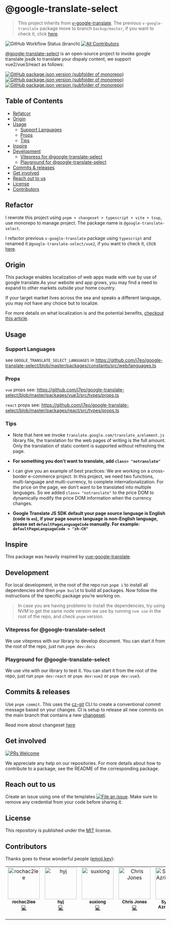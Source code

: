 <h1>@google-translate-select</h1>

> This project inherits from [v-google-translate](https://www.npmjs.com/package/v-google-translate). The previous `v-google-translate` package move to branch `backup/master`, if you want to check it, click [here](https://github.com/i7eo/google-translate-select/tree/backup/master).

<!-- [![GitHub Workflow Status (branch)](https://img.shields.io/github/workflow/status/i7eo/google-translate-select/Release/master?label=build%20%26%20release)](https://github.com/i7eo/google-translate-select/actions/workflows/release.yml/badge.svg) -->

![GitHub Workflow Status (branch)](https://github.com/i7eo/google-translate-select/actions/workflows/release.yml/badge.svg)
[![All Contributors](https://img.shields.io/github/all-contributors/i7eo/google-translate-select/master)](#contributors-)

[@google-translate-select](https://google-translate-select.i7eo.com) is an open-source project to invoke google translate jssdk to translate your dispaly content, we support vue2/vue3/react as follows:

[![GitHub package.json version (subfolder of monorepo)](https://img.shields.io/github/package-json/v/i7eo/google-translate-select?filename=packages%2Freact%2Fpackage.json&label=@google-translate-select%2Freact)](https://github.com/i7eo/google-translate-select/tree/master/packages/react)
[![GitHub package.json version (subfolder of monorepo)](https://img.shields.io/github/package-json/v/i7eo/google-translate-select?filename=packages%2Fvue2%2Fpackage.json&label=@google-translate-select%2Fvue2)](https://github.com/i7eo/google-translate-select/tree/master/packages/vue2)
[![GitHub package.json version (subfolder of monorepo)](https://img.shields.io/github/package-json/v/i7eo/google-translate-select?filename=packages%2Fvue3%2Fpackage.json&label=@google-translate-select%2Fvue3)](https://github.com/i7eo/google-translate-select/tree/master/packages/vue3)

## Table of Contents

- [Refatcor](#refactor)
- [Origin](#origin)
- [Usage](#usage)
  - [Support Languages](#support-languages)
  - [Props](#props)
  - [Tips](#tips)
- [Inspire](#inspire)
- [Development](#development)
  - [Vitepress for @google-translate-select](#vitepress-for-google-translate-select)
  - [Playground for @google-translate-select](#playground-for-google-translate-select)
- [Commits & releases](#commits--releases)
- [Get involved](#get-involved)
- [Reach out to us](#reach-out-to-us)
- [License](#license)
- [Contributors](#contributors)

## Refactor

I rewrote this project using `pnpm + changeset + typescript + vite + tsup`, use monorepo to manage project. The package name is `@google-translate-select`.

I refactor previous `v-google-translate` package using `typescript` and renamed it `@google-translate-select/vue2`, if you want to check it, click [here](https://github.com/i7eo/google-translate-select/tree/master/packages/vue2).

## Origin

This package enables localization of web apps made with vue by use of google translate.As your website and app grows, you may find a need to expand to other markets outside your home country.

If your target market lives across the sea and speaks a different language, you may not have any choice but to localize.

For more details on what localization is and the potential benefits, [checkout this article](https://alistapart.com/article/do-you-need-to-localize-your-website/).

## Usage

### Support Languages

see `GOOGLE_TRANSLATE_SELECT_LANGUAGES` in https://github.com/i7eo/google-translate-select/blob/master/packages/constants/src/web/languages.ts

### Props

`vue` props see: https://github.com/i7eo/google-translate-select/blob/master/packages/vue3/src/types/props.ts

`react` props see: https://github.com/i7eo/google-translate-select/blob/master/packages/react/src/types/props.ts

### Tips

- Note that here we invoke `translate.google.com/translate_a/element.js` library file, the translation for the web pages of writing is the full amount. Only the translation of static content is supported without refreshing the page.

- **For something you don't want to translate, add `class= "notranslate"`**

- I can give you an example of best practices: We are working on a cross-border e-commerce project. In this project, we need two functions, multi-language and multi-currency, to complete internationalization. For the price on the page, we don't want to be translated into multiple languages. So we added `class= "notranslate"` to the price DOM to dynamically modify the price DOM information when the currency changes.

- **Google Translate JS SDK default your page source language is English (code is `en`), if your page source language is non-English language, please set `defaultPageLanguageCode` manually. For example: `defaultPageLanguageCode = "zh-CN"`**

## Inspire

This package was heavily inspired by [vue-google-translate](https://github.com/lewis-kori/vue-google-translate).

## Development

For local development, in the root of the repo run `pnpm i` to install all dependencies and then `pnpm build` to build all packages. Now follow the instructions of the specific package you’re working on.

> In case you are having problems to install the dependencies, try using NVM to get the same node version we use by running `nvm use` in the root of the repo, and check `pnpm` version.

### Vitepress for @google-translate-select

We use vitepress with our library to develop document. You can start it from the root of the repo, just run `pnpm dev:docs`

### Playground for @google-translate-select

We use vite with our library to test it. You can start it from the root of the repo, just run `pnpm dev:react` or `pnpm dev:vue2` or `pnpm dev:vue3`.

## Commits & releases

Use `pnpm commit`. This uses the [cz-git](https://cz-git.qbb.sh/) CLI to create a conventional commit message based on your changes. CI is setup to release all new commits on the main branch that contains a new [changeset](https://github.com/changesets/changesets).

Read more about changeset [here](RELEASES.md)

## Get involved

[![PRs Welcome](https://img.shields.io/badge/PRs-welcome-brightgreen.svg?maxAge=31557600)](http://makeapullrequest.com)

We appreciate any help on our repositories. For more details about how to contribute to a package, see the README of the corresponding package.

## Reach out to us

Create an issue using one of the templates [![File an issue](https://img.shields.io/badge/-Create%20Issue-6cc644.svg?logo=github&maxAge=31557600)](https://github.com/i7eo/google-translate-select/issues/new/choose).
Make sure to remove any credential from your code before sharing it.

## License

This repository is published under the [MIT](LICENSE) license.

## Contributors

Thanks goes to these wonderful people ([emoji key](https://allcontributors.org/docs/en/emoji-key)):

<!-- ALL-CONTRIBUTORS-LIST:START - Do not remove or modify this section -->
<!-- prettier-ignore-start -->
<!-- markdownlint-disable -->
<table>
  <tbody>
    <tr>
      <td align="center" valign="top" width="14.28%"><a href="https://github.com/rochac2lee"><img src="https://avatars.githubusercontent.com/u/60928171?v=4?s=100" width="100px;" alt="rochac2lee"/><br /><sub><b>rochac2lee</b></sub></a><br /><a href="https://github.com/i7eo/google-translate-select/commits?author=rochac2lee" title="Code">💻</a></td>
      <td align="center" valign="top" width="14.28%"><a href="https://github.com/MiracleH"><img src="https://avatars.githubusercontent.com/u/22657524?v=4?s=100" width="100px;" alt="hyj"/><br /><sub><b>hyj</b></sub></a><br /><a href="https://github.com/i7eo/google-translate-select/commits?author=MiracleH" title="Code">💻</a></td>
      <td align="center" valign="top" width="14.28%"><a href="https://yesux.github.io/"><img src="https://avatars.githubusercontent.com/u/44074974?v=4?s=100" width="100px;" alt="suxiong"/><br /><sub><b>suxiong</b></sub></a><br /><a href="https://github.com/i7eo/google-translate-select/commits?author=YeSuX" title="Code">💻</a></td>
      <td align="center" valign="top" width="14.28%"><a href="https://github.com/ubercj"><img src="https://avatars.githubusercontent.com/u/73803823?v=4?s=100" width="100px;" alt="Chris Jones"/><br /><sub><b>Chris Jones</b></sub></a><br /><a href="https://github.com/i7eo/google-translate-select/commits?author=ubercj" title="Code">💻</a></td>
      <td align="center" valign="top" width="14.28%"><a href="https://info.souldoit.com"><img src="https://avatars.githubusercontent.com/u/15118790?v=4?s=100" width="100px;" alt="Syamsoul Azrien Muda"/><br /><sub><b>Syamsoul Azrien Muda</b></sub></a><br /><a href="https://github.com/i7eo/google-translate-select/commits?author=syamsoul" title="Code">💻</a></td>
      <td align="center" valign="top" width="14.28%"><a href="https://github.com/huazhuangnan"><img src="https://avatars.githubusercontent.com/u/46070704?v=4?s=100" width="100px;" alt="HuaZhuangNan"/><br /><sub><b>HuaZhuangNan</b></sub></a><br /><a href="https://github.com/i7eo/google-translate-select/commits?author=huazhuangnan" title="Code">💻</a></td>
      <td align="center" valign="top" width="14.28%"><a href="https://collins-odongo.netlify.app/"><img src="https://avatars.githubusercontent.com/u/86556838?v=4?s=100" width="100px;" alt="Zero"/><br /><sub><b>Zero</b></sub></a><br /><a href="https://github.com/i7eo/google-translate-select/commits?author=zero-stealth" title="Documentation">📖</a></td>
    </tr>
  </tbody>
</table>

<!-- markdownlint-restore -->
<!-- prettier-ignore-end -->

<!-- ALL-CONTRIBUTORS-LIST:END -->

<!-- ALL-CONTRIBUTORS-LIST:START - Do not remove or modify this section -->
<!-- prettier-ignore-start -->
<!-- markdownlint-disable -->

<!-- markdownlint-restore -->
<!-- prettier-ignore-end -->

<!-- ALL-CONTRIBUTORS-LIST:END -->

